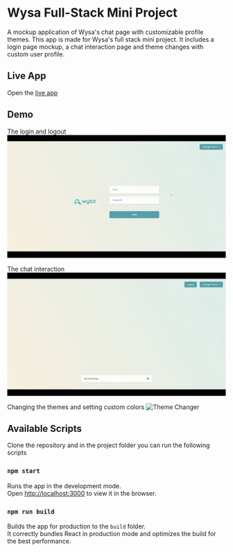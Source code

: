 # Wysa Full-Stack Mini Project

A mockup application of Wysa's chat page with customizable profile themes. This app is made for Wysa's full stack mini project. It includes a login page mockup, a chat interaction page and theme changes with custom user profile.

## Live App

Open the [live app](https://wysa-mini-project-devansh.vercel.app/)

## Demo

The login and logout
![Login | Logout](demo/demo_login.gif)

The chat interaction
![Chats](demo/demo.gif)

Changing the themes and setting custom colors
![Theme Changer](demo/demo_theme_change.gif)

## Available Scripts

Clone the repository and in the project folder you can run the following scripts

### `npm start`

Runs the app in the development mode.\
Open [http://localhost:3000](http://localhost:3000) to view it in the browser.

### `npm run build`

Builds the app for production to the `build` folder.\
It correctly bundles React in production mode and optimizes the build for the best performance.
